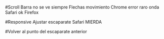#Scroll
Barra no se ve siempre
Flechas movimiento
Chrome error raro onda
Safari ok
Firefox

#Responsive
Ajustar escaparate
Safari MIERDA

#Volver al punto del escaparate anterior
